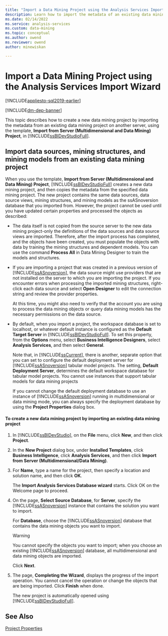 ```yaml
---
title: "Import a Data Mining Project using the Analysis Services Import Wizard | Microsoft Docs"
description: Learn how to import the metadata of an existing data mining project to create a new data mining project in SQL Server Data Tools.
ms.date: 02/14/2022
ms.service: analysis-services
ms.custom: data-mining
ms.topic: conceptual
ms.author: owend
ms.reviewer: owend
author: minewiskan

---
```

# Import a Data Mining Project using the Analysis Services Import Wizard
[!INCLUDE[appliesto-sql2019-earlier](../includes/appliesto-sql2019-earlier.md)]

[!INCLUDE[dm-dep-banner](../includes/dm-dep-banner.md)]

  This topic describes how to create a new data mining project by importing the metadata from an existing data mining project on another server, using the template, **Import from Server (Multidimensional and Data Mining) Project**, in [!INCLUDE[ssBIDevStudioFull](../includes/ssbidevstudiofull-md.md)].  
  
## Import data sources, mining structures, and mining models from an existing data mining project  
 When you use the template, **Import from Server (Multidimensional and Data Mining) Project**, [!INCLUDE[ssBIDevStudioFull](../includes/ssbidevstudiofull-md.md)] creates a new data mining project, and then copies the metadata from the specified data mining project. The new project contains the same data sources, data source views, mining structures, and mining models as the ssASnoversion database that you imported from. However, the project cannot be used until you have updated certain properties and processed the objects as described:  
  
-   The data itself is not copied from the source server to the new data mining project-only the definitions of the data sources and data source views are imported. Therefore, after the import process has completed, and the objects have been created, you must populate the objects with data by training the mining structures and dependent models. You can use the command **Process All** in Data Mining Designer to train the models and structures.  
  
-   If you are importing a project that was created in a previous version of [!INCLUDE[ssASnoversion](../includes/ssasnoversion-md.md)], the data source might use providers that are not installed on the server to which you are importing the project. If you encounter errors when processing the imported mining structures, right-click each data source and select **Open Designer** to edit the connection string and review the provider properties.  
  
     At this time, you might also need to verify that the account you are using to process the data mining objects or query data mining models has the necessary permissions on the data source.  
  
-   By default, when you import a project, the workspace database is set to localhost, or whatever default instance is configured as the **Default Target Server** in [!INCLUDE[ssBIDevStudioFull](../includes/ssbidevstudiofull-md.md)]. To set this property, from the **Options** menu, select **Business Intelligence Designers**, select **Analysis Services**, and then select **General**.  
  
     Note that, in [!INCLUDE[ssCurrent](../includes/sscurrent-md.md)], there is another, separate option that you can set to configure the default deployment server for [!INCLUDE[ssASnoversion](../includes/ssasnoversion-md.md)] tabular model projects. The setting, **Default Deployment Server**, determines the default workspace database for tabular model projects. You cannot use instances that support tabular models for data mining projects  
  
     If you cannot change the default deployment database to use an instance of [!INCLUDE[ssASnoversion](../includes/ssasnoversion-md.md)] running in multidimensional or data mining mode, you can always specify the deployment database by using the **Project Properties** dialog box.  
  
#### To create a new data mining project by importing an existing data mining project  
  
1.  In [!INCLUDE[ssBIDevStudio](../includes/ssbidevstudio-md.md)], on the **File** menu, click **New**, and then click **Project**.  
  
2.  In the **New Project** dialog box, under **Installed Templates**, click **Business Intelligence**, click **Analysis Services**, and then click **Import from Server (Multidimensional/Data Mining)**.  
  
3.  For **Name**, type a name for the project, then specify a location and solution name, and then click **OK**.  
  
     The **Import Analysis Services Database wizard** starts. Click OK on the Welcome page to proceed.  
  
4.  On the page, **Select Source Database**, for **Server**, specify the [!INCLUDE[ssASnoversion](../includes/ssasnoversion-md.md)] instance that contains the solution you want to import.  
  
     For **Database**, choose the [!INCLUDE[ssASnoversion](../includes/ssasnoversion-md.md)] database that contains the data mining objects you want to import.  
  
    > [!WARNING]  
    >  You cannot specify the objects you want to import; when you choose an existing [!INCLUDE[ssASnoversion](../includes/ssasnoversion-md.md)] database, all multidimensional and data mining objects are imported.  
  
     Click **Next**.  
  
5.  The page, **Completing the Wizard**, displays the progress of the import operation. You cannot cancel the operation or change the objects that are being imported. Click **Finish** when done.  
  
     The new project is automatically opened using [!INCLUDE[ssBIDevStudioFull](../includes/ssbidevstudiofull-md.md)].  
  
## See Also  
 [Project Properties](../../analysis-services/tabular-models/project-properties-ssas-tabular.md)  
  
  
